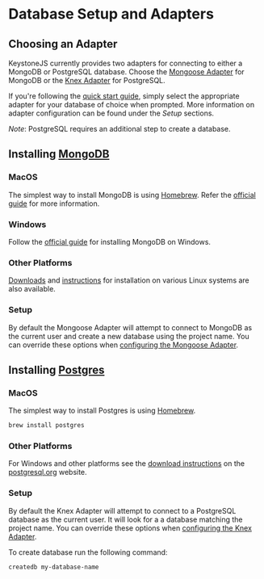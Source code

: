 <!--[meta]
section: quick-start
title: Database Setup and Adapters
[meta]-->

# Database Setup and Adapters

## Choosing an Adapter

KeystoneJS currently provides two adapters for connecting to either a MongoDB or PostgreSQL database.
Choose the [Mongoose Adapter](/packages/adapter-mongoose/) for MongoDB or the [Knex Adapter](/packages/adapter-knex/) for PostgreSQL.

If you're following the [quick start guide](/docs/quick-start), simply select the appropriate adapter for your database of choice when prompted.
More information on adapter configuration can be found under the _Setup_ sections.

_Note_: PostgreSQL requires an additional step to create a database.

## Installing [MongoDB](https://www.mongodb.com/)

### MacOS

The simplest way to install MongoDB is using [Homebrew](https://brew.sh/).
Refer the [official guide](https://docs.mongodb.com/manual/tutorial/install-mongodb-on-os-x/) for more information.

### Windows

Follow the [official guide](https://docs.mongodb.com/manual/tutorial/install-mongodb-on-windows/) for installing MongoDB on Windows.

### Other Platforms

[Downloads](https://www.mongodb.com/download-center/community) and [instructions](https://docs.mongodb.com/manual/administration/install-on-linux/) for installation on various Linux systems are also available.

### Setup

By default the Mongoose Adapter will attempt to connect to MongoDB as the current user and create a new database using the project name.
You can override these options when [configuring the Mongoose Adapter](/packages/adapter-mongoose/).

## Installing [Postgres](https://www.postgresql.org/)

### MacOS

The simplest way to install Postgres is using [Homebrew](https://brew.sh/).

```sh
brew install postgres
```

### Other Platforms

For Windows and other platforms see the [download instructions](https://www.postgresql.org/download/) on the [postgresql.org](https://postgresql.org) website.

### Setup

By default the Knex Adapter will attempt to connect to a PostgreSQL database as the current user.
It will look for a a database matching the project name.
You can override these options when [configuring the Knex Adapter](/packages/adapter-knex/).

To create database run the following command:

```sh
createdb my-database-name
```

